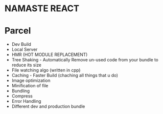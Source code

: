 # NAMASTE REACT

# Parcel
  - Dev Build
  - Local Server
  - HMR (HOT MODULE REPLACEMENT)  
  - Tree Shaking - Automatically Remove un-used code from your bundle to reduce its size
  - File watching algo (written in cpp)
  - Caching - Faster Build  (chaching all things that u do)
  - Image optimization
  - Minification of file 
  - Bundling
  - Compress
  - Error Handling
  - Different dev and production bundle